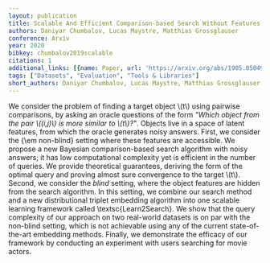 ```yaml
---
layout: publication
title: Scalable And Efficient Comparison-based Search Without Features
authors: Daniyar Chumbalov, Lucas Maystre, Matthias Grossglauser
conference: Arxiv
year: 2020
bibkey: chumbalov2019scalable
citations: 1
additional_links: [{name: Paper, url: 'https://arxiv.org/abs/1905.05049'}]
tags: ["Datasets", "Evaluation", "Tools & Libraries"]
short_authors: Daniyar Chumbalov, Lucas Maystre, Matthias Grossglauser
---
```

We consider the problem of finding a target object \\(t\\) using pairwise
comparisons, by asking an oracle questions of the form *"Which object from
the pair \\((i,j)\\) is more similar to \\(t\\)?"*. Objects live in a space of latent
features, from which the oracle generates noisy answers. First, we consider the
\{\em non-blind\} setting where these features are accessible. We propose a new
Bayesian comparison-based search algorithm with noisy answers; it has low
computational complexity yet is efficient in the number of queries. We provide
theoretical guarantees, deriving the form of the optimal query and proving
almost sure convergence to the target \\(t\\). Second, we consider the *blind*
setting, where the object features are hidden from the search algorithm. In
this setting, we combine our search method and a new distributional triplet
embedding algorithm into one scalable learning framework called
\textsc\{Learn2Search\}. We show that the query complexity of our approach on two
real-world datasets is on par with the non-blind setting, which is not
achievable using any of the current state-of-the-art embedding methods.
Finally, we demonstrate the efficacy of our framework by conducting an
experiment with users searching for movie actors.